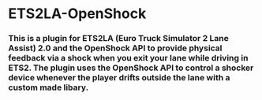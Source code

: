 # ETS2LA-OpenShock

### This is a plugin for ETS2LA (Euro Truck Simulator 2 Lane Assist) 2.0 and the OpenShock API to provide physical feedback via a shock when you exit your lane while driving in ETS2. The plugin uses the OpenShock API to control a shocker device whenever the player drifts outside the lane with a custom made libary.
    
